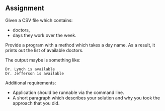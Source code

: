 ## Assignment

Given a CSV file which contains:
 * doctors,
 * days they work over the week.

Provide a program with a method which takes a day name. As a result, it prints out the list of available doctors.


The output maybe is something like:

```
Dr. Lynch is available
Dr. Jefferson is available
```

Additional requirements:

* Application should be runnable via the command line.
* A short paragraph which describes your solution and why you took the approach that you did.


